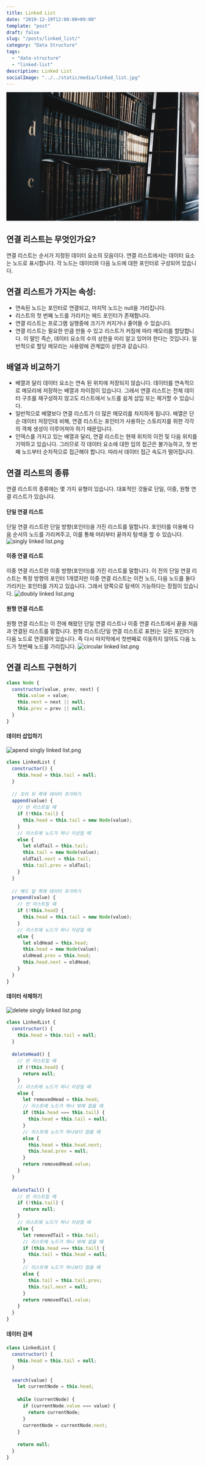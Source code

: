 ```yaml
---
title: Linked List
date: "2019-12-19T12:00:00+09:00"
template: "post"
draft: false
slug: "/posts/linked_list/"
category: "Data Structure"
tags:
  - "data-structure"
  - "linked-list"
description: Linked List
socialImage: "../../static/media/linked_list.jpg"
---
```


<img src="../../static/media/linked_list.jpg">

## 연결 리스트는 무엇인가요?

연결 리스트는 순서가 지정된 데이터 요소의 모음이다. 연결 리스트에서는 데이터 요소는 노드로 표시합니다. 각 노드는 데이터와 다음 노드에 대한 포인터로 구성되어 있습니다.

## 연결 리스트가 가지는 속성:

- 연속된 노드는 포인터로 연결되고, 마지막 노드는 null을 가리킵니다.
- 리스트의 첫 번째 노드를 가리키는 헤드 포인터가 존재합니다.
- 연결 리스트는 프로그램 실행중에 크기가 커지거나 줄어들 수 있습니다.
- 연결 리스트는 필요한 만큼 만들 수 있고 리스트가 커짐에 따라 메모리를 할당합니다. 이 말인 즉슨, 데이터 요소의 수의 상한을 미리 알고 있어야 한다는 것입니다. 일반적으로 할당 메모리는 사용량에 관계없이 상한과 같습니다.

## 배열과 비교하기

- 배열과 달리 데이터 요소는 연속 된 위치에 저장되지 않습니다. 데이터를 연속적으로 메모리에 저장하는 배열과 차이점이 있습니다. 그래서 연결 리스트는 전체 데이터 구조를 재구성하지 않고도 리스트에서 노드를 쉽게 삽입 또는 제거할 수 있습니다.
- 일반적으로 배열보다 연결 리스트가 더 많은 메모리를 차지하게 됩니다. 배열은 단순 데이터 저장인데 비해, 연결 리스트는 포인터가 사용하는 스토리지를 위한 각각의 객체 생성이 이루어져야 하기 때문입니다.
- 인덱스를 가지고 있는 배열과 달리, 연결 리스트는 현재 위치의 이전 및 다음 위치를 기억하고 있습니다. 그러므로 각 데이터 요소에 대한 임의 접근은 불가능하고, 첫 번째 노드부터 순차적으로 접근해야 합니다. 따라서 데이터 접근 속도가 떨어집니다.

## 연결 리스트의 종류

연결 리스트의 종류에는 몇 가지 유형이 있습니다. 대표적인 것들로 단일, 이중, 원형 연결 리스트가 있습니다.

#### 단일 연결 리스트

단일 연결 리스트란 단일 방향(포인터)을 가진 리스트를 말합니다. 포인터를 이용해 다음 순서의 노드를 가리켜주고, 이를 통해 머리부터 끝까지 탐색을 할 수 있습니다.
![singly linked list.png](https://images.velog.io/post-images/qkrcndtlr123/f0fe2df0-1ccb-11ea-a3f0-67eb27cac529/singly-linked-list.png)

#### 이중 연결 리스트

이중 연결 리스트란 이중 방향(포인터)를 가진 리스트를 말합니다. 이 전의 단일 연결 리스트는 특정 방향의 포인터 1개였지만 이중 연결 리스트는 이전 노드, 다음 노드를 둘다 가리키는 포인터를 가지고 있습니다. 그래서 양쪽으로 탐색이 가능하다는 장점이 있습니다.
![doubly linked list.png](https://images.velog.io/post-images/qkrcndtlr123/004a8010-1ccc-11ea-bf27-c786d621cb8c/doubly-linked-list.png)

#### 원형 연결 리스트

원형 연결 리스트는 이 전에 해왔던 단일 연결 리스트나 이중 연결 리스트에서 끝을 처음과 연결된 리스트를 말합니다. 원형 리스트(단일 연결 리스트로 표현)는 모든 포인터가 다음 노드로 연결되어 있습니다. 즉 다시 마지막에서 첫번째로 이동하지 않아도 다음 노드가 첫번째 노드를 가리킵니다.
![circular linked list.png](https://images.velog.io/post-images/qkrcndtlr123/0a73d190-1ccc-11ea-bf27-c786d621cb8c/circular-linked-list.png)

## 연결 리스트 구현하기

```js
class Node {
  constructor(value, prev, next) {
    this.value = value;
    this.next = next || null;
    this.prev = prev || null;
  }
}
```

#### 데이터 삽입하기

![apend singly linked list.png](https://images.velog.io/post-images/qkrcndtlr123/fc977840-1ccd-11ea-8840-dd38c1084347/apend-singly-linked-list.png)

```js
class LinkedList {
  constructor() {
    this.head = this.tail = null;
  }

  // 꼬리 뒤 쪽에 데이터 추가하기
  append(value) {
    // 빈 리스트일 때
    if (!this.tail) {
      this.head = this.tail = new Node(value);
    }
    // 리스트에 노드가 하나 이상일 때
    else {
      let oldTail = this.tail;
      this.tail = new Node(value);
      oldTail.next = this.tail;
      this.tail.prev = oldTail;
    }
  }

  // 헤드 앞 쪽에 데이터 추가하기
  prepend(value) {
    // 빈 리스트일 때
    if (!this.head) {
      this.head = this.tail = new Node(value);
    }
    // 리스트에 노드가 하나 이상일 때
    else {
      let oldHead = this.head;
      this.head = new Node(value);
      oldHead.prev = this.head;
      this.head.next = oldHead;
    }
  }
}
```

#### 데이터 삭제하기

![delete singly linked list.png](https://images.velog.io/post-images/qkrcndtlr123/a49c9f70-1cce-11ea-a6b9-ef2635374665/delete-singly-linked-list.png)

```js
class LinkedList {
  constructor() {
    this.head = this.tail = null;
  }

  deleteHead() {
    // 빈 리스트일 때
    if (!this.head) {
      return null;
    }
    // 리스트에 노드가 하나 이상일 때
    else {
      let removedHead = this.head;
      // 리스트에 노드가 하나 밖에 없을 때
      if (this.head === this.tail) {
        this.head = this.tail = null;
      }
      // 리스트에 노드가 하나보다 많을 때
      else {
        this.head = this.head.next;
        this.head.prev = null;
      }
      return removedHead.value;
    }
  }

  deleteTail() {
    // 빈 리스트일 때
    if (!this.tail) {
      return null;
    }
    // 리스트에 노드가 하나 이상일 때
    else {
      let removedTail = this.tail;
      // 리스트에 노드가 하나 밖에 없을 때
      if (this.head === this.tail) {
        this.tail = this.head = null;
      }
      // 리스트에 노드가 하나보다 많을 때
      else {
        this.tail = this.tail.prev;
        this.tail.next = null;
      }
      return removedTail.value;
    }
  }
}
```

#### 데이터 검색

```js
class LinkedList {
  constructor() {
    this.head = this.tail = null;
  }

  search(value) {
    let currentNode = this.head;

    while (currentNode) {
      if (currentNode.value === value) {
        return currentNode;
      }
      currentNode = currentNode.next;
    }

    return null;
  }
}
```
